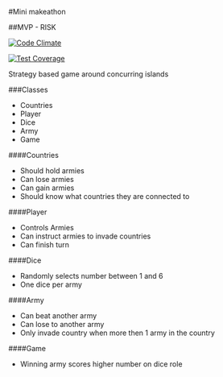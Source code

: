 #Mini makeathon

##MVP - RISK

[![Code Climate](https://codeclimate.com/github/chandley/Domination/badges/gpa.svg)](https://codeclimate.com/github/chandley/Domination)

[![Test Coverage](https://codeclimate.com/github/chandley/Domination/badges/coverage.svg)](https://codeclimate.com/github/chandley/Domination)

Strategy based game around concurring islands

###Classes
- Countries
- Player
- Dice
- Army
- Game

####Countries
- Should hold armies
- Can lose armies
- Can gain armies
- Should know what countries they are connected to 

####Player
- Controls Armies
- Can instruct armies to invade countries
- Can finish turn

####Dice
- Randomly selects number between 1 and 6
- One dice per army

####Army
- Can beat another army
- Can lose to another army
- Only invade country when more then 1 army in the country

####Game
- Winning army scores higher number on dice role